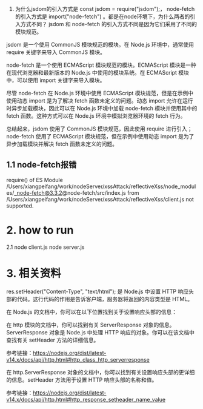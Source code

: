 1. 为什么jsdom的引入方式是 const jsdom = require("jsdom");， node-fetch的引入方式是 import("node-fetch") 。都是在node环境下，为什么两者的引入方式不同？
jsdom 和 node-fetch 的引入方式不同是因为它们采用了不同的模块规范。

jsdom 是一个使用 CommonJS 模块规范的模块。在 Node.js 环境中，通常使用 require 关键字来导入 CommonJS 模块。

node-fetch 是一个使用 ECMAScript 模块规范的模块。ECMAScript 模块是一种在现代浏览器和最新版本的 Node.js 中使用的模块系统。在 ECMAScript 模块中，可以使用 import 关键字来导入模块。

尽管 node-fetch 在 Node.js 环境中使用 ECMAScript 模块规范，但是在示例中使用动态 import 是为了解决 fetch 函数未定义的问题。动态 import 允许在运行时异步加载模块，因此可以在 Node.js 环境中加载 node-fetch 模块并使用其中的 fetch 函数。这种方式可以在 Node.js 环境中模拟浏览器环境的 fetch 行为。

总结起来，jsdom 使用了 CommonJS 模块规范，因此使用 require 进行引入；node-fetch 使用了 ECMAScript 模块规范，但在示例中使用动态 import 是为了异步加载模块并解决 fetch 函数未定义的问题。
## 1.1 node-fetch报错
require() of ES Module /Users/xiangpeifang/work/nodeServer/xssAttack/reflectiveXss/node_modules/_node-fetch@3.3.2@node-fetch/src/index.js from /Users/xiangpeifang/work/nodeServer/xssAttack/reflectiveXss/client.js not supported.
# 2. how to run
2.1 node client.js
node server.js
# 3. 相关资料
res.setHeader("Content-Type", "text/html"); 是 Node.js 中设置 HTTP 响应头部的代码。这行代码的作用是告诉客户端，服务器将返回的内容类型是 HTML。

在 Node.js 的文档中，你可以在以下位置找到关于设置响应头部的信息：

在 http 模块的文档中，你可以找到有关 ServerResponse 对象的信息。ServerResponse 对象是 Node.js 中处理 HTTP 响应的对象。你可以在该文档中查找有关 setHeader 方法的详细信息。

参考链接：https://nodejs.org/dist/latest-v14.x/docs/api/http.html#http_class_http_serverresponse

在 http.ServerResponse 对象的文档中，你可以找到有关设置响应头部的更详细的信息。setHeader 方法用于设置 HTTP 响应头部的名称和值。

参考链接：https://nodejs.org/dist/latest-v14.x/docs/api/http.html#http_response_setheader_name_value